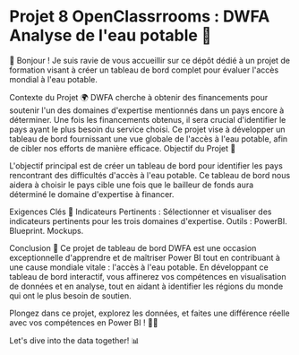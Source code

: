 # Projet 8 OpenClassrrooms : DWFA Analyse de l'eau potable  🚀 

👋 Bonjour ! Je suis ravie de vous accueillir sur ce dépôt dédié à un projet de formation visant à créer un tableau de bord complet pour évaluer l'accès mondial à l'eau potable. 

Contexte du Projet 🌍
DWFA cherche à obtenir des financements pour soutenir l'un des domaines d'expertise mentionnés dans un pays encore à déterminer. Une fois les financements obtenus, il sera crucial d'identifier le pays ayant le plus besoin du service choisi. Ce projet vise à développer un tableau de bord fournissant une vue globale de l'accès à l'eau potable, afin de cibler nos efforts de manière efficace.
Objectif du Projet 🎯

L'objectif principal est de créer un tableau de bord pour identifier les pays rencontrant des difficultés d'accès à l'eau potable. Ce tableau de bord nous aidera à choisir le pays cible une fois que le bailleur de fonds aura déterminé le domaine d'expertise à financer.

Exigences Clés 🔑
    Indicateurs Pertinents :
    Sélectionner et visualiser des indicateurs pertinents pour les trois domaines d'expertise.
    Outils :
 PowerBI.
 Blueprint. 
 Mockups. 

Conclusion 🌟
Ce projet de tableau de bord DWFA est une occasion exceptionnelle d'apprendre et de maîtriser Power BI tout en contribuant à une cause mondiale vitale : l'accès à l'eau potable. En développant ce tableau de bord interactif, vous affinerez vos compétences en visualisation de données et en analyse, tout en aidant à identifier les régions du monde qui ont le plus besoin de soutien.

Plongez dans ce projet, explorez les données, et faites une différence réelle avec vos compétences en Power BI ! 🚀💧

Let's dive into the data together! 📊
